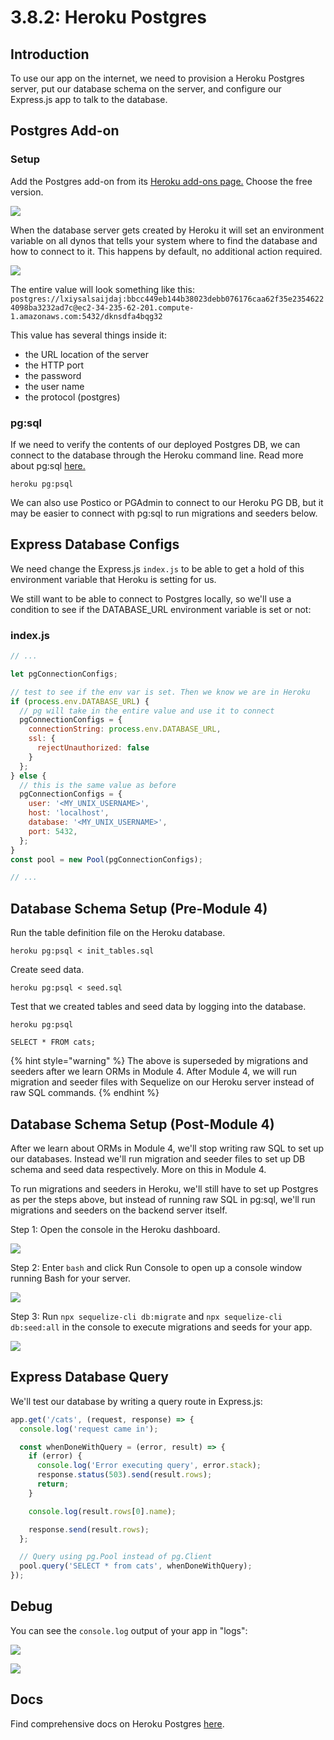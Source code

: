 # 3.8.2: Heroku Postgres

## Introduction

To use our app on the internet, we need to provision a Heroku Postgres server, put our database schema on the server, and configure our Express.js app to talk to the database.

## Postgres Add-on

### Setup

Add the Postgres add-on from its [Heroku add-ons page.](https://elements.heroku.com/addons/heroku-postgresql) Choose the free version.

![](../../.gitbook/assets/screen-shot-2020-12-10-at-4.50.38-pm.png)

When the database server gets created by Heroku it will set an environment variable on all dynos that tells your system where to find the database and how to connect to it. This happens by default, no additional action required.

![](../../.gitbook/assets/screen-shot-2020-12-10-at-5.02.08-pm.png)

The entire value will look something like this: `postgres://lxiysalsaijdaj:bbcc449eb144b38023debb076176caa62f35e23546224098ba3232ad7c@ec2-34-235-62-201.compute-1.amazonaws.com:5432/dknsdfa4bqg32`

This value has several things inside it:

* the URL location of the server
* the HTTP port
* the password
* the user name
* the protocol \(postgres\)

### pg:sql

If we need to verify the contents of our deployed Postgres DB, we can connect to the database through the Heroku command line. Read more about pg:sql [here.](https://devcenter.heroku.com/articles/heroku-postgresql#pg-psql)

```text
heroku pg:psql
```

We can also use Postico or PGAdmin to connect to our Heroku PG DB, but it may be easier to connect with pg:sql to run migrations and seeders below.

## Express Database Configs

We need change the Express.js `index.js` to be able to get a hold of this environment variable that Heroku is setting for us.

We still want to be able to connect to Postgres locally, so we'll use a condition to see if the DATABASE\_URL environment variable is set or not:

### index.js

```javascript
// ...

let pgConnectionConfigs;

// test to see if the env var is set. Then we know we are in Heroku
if (process.env.DATABASE_URL) {
  // pg will take in the entire value and use it to connect
  pgConnectionConfigs = {
    connectionString: process.env.DATABASE_URL,
    ssl: {
      rejectUnauthorized: false
    }
  };
} else {
  // this is the same value as before
  pgConnectionConfigs = {
    user: '<MY_UNIX_USERNAME>',
    host: 'localhost',
    database: '<MY_UNIX_USERNAME>',
    port: 5432,
  };
}
const pool = new Pool(pgConnectionConfigs);

// ...
```

## Database Schema Setup \(Pre-Module 4\)

Run the table definition file on the Heroku database.

```text
heroku pg:psql < init_tables.sql
```

Create seed data.

```text
heroku pg:psql < seed.sql
```

Test that we created tables and seed data by logging into the database.

```text
heroku pg:psql
```

```text
SELECT * FROM cats;
```

{% hint style="warning" %}
The above is superseded by migrations and seeders after we learn ORMs in Module 4. After Module 4, we will run migration and seeder files with Sequelize on our Heroku server instead of raw SQL commands.
{% endhint %}

## Database Schema Setup \(Post-Module 4\)

After we learn about ORMs in Module 4, we'll stop writing raw SQL to set up our databases. Instead we'll run migration and seeder files to set up DB schema and seed data respectively. More on this in Module 4.

To run migrations and seeders in Heroku, we'll still have to set up Postgres as per the steps above, but instead of running raw SQL in pg:sql, we'll run migrations and seeders on the backend server itself. 

Step 1: Open the console in the Heroku dashboard.

![](../../.gitbook/assets/jie-ping-20210308-15.40.37.png)

Step 2: Enter `bash` and click Run Console to open up a console window running Bash for your server.

![](../../.gitbook/assets/jie-ping-20210308-15.40.44.png)

Step 3: Run `npx sequelize-cli db:migrate` and `npx sequelize-cli db:seed:all` in the console to execute migrations and seeds for your app.

![](../../.gitbook/assets/jie-ping-20210308-15.39.14.png)

## Express Database Query

We'll test our database by writing a query route in Express.js:

```javascript
app.get('/cats', (request, response) => {
  console.log('request came in');

  const whenDoneWithQuery = (error, result) => {
    if (error) {
      console.log('Error executing query', error.stack);
      response.status(503).send(result.rows);
      return;
    }

    console.log(result.rows[0].name);

    response.send(result.rows);
  };

  // Query using pg.Pool instead of pg.Client
  pool.query('SELECT * from cats', whenDoneWithQuery);
});
```

## Debug

You can see the `console.log` output of your app in "logs":

![](../../.gitbook/assets/screen-shot-2020-12-10-at-5.32.53-pm.png)

![](../../.gitbook/assets/screen-shot-2020-12-10-at-5.33.00-pm.png)

## Docs

Find comprehensive docs on Heroku Postgres [here](https://devcenter.heroku.com/articles/heroku-postgresql).

